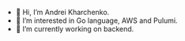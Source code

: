 - 👋 Hi, I’m Andrei Kharchenko.
- 👀 I’m interested in Go language, AWS and Pulumi.
- 🌱 I’m currently working on backend.
